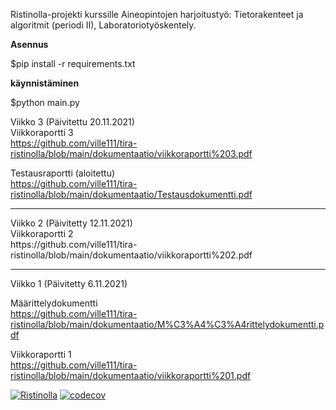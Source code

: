 Ristinolla-projekti kurssille Aineopintojen harjoitustyö: Tietorakenteet ja algoritmit (periodi II), Laboratoriotyöskentely.

<b>Asennus</b>

$pip install -r requirements.txt

<b>käynnistäminen</b>

$python main.py


Viikko 3 (Päivitettu 20.11.2021)\
Viikkoraportti 3\
https://github.com/ville111/tira-ristinolla/blob/main/dokumentaatio/viikkoraportti%203.pdf

Testausraportti (aloitettu)\
https://github.com/ville111/tira-ristinolla/blob/main/dokumentaatio/Testausdokumentti.pdf

<hr />
Viikko 2 (Päivitetty 12.11.2021)<br />
Viikkoraportti 2<br />
https://github.com/ville111/tira-ristinolla/blob/main/dokumentaatio/viikkoraportti%202.pdf

<hr />
Viikko 1 (Päivitetty 6.11.2021)

Määrittelydokumentti\
https://github.com/ville111/tira-ristinolla/blob/main/dokumentaatio/M%C3%A4%C3%A4rittelydokumentti.pdf

Viikkoraportti 1\
https://github.com/ville111/tira-ristinolla/blob/main/dokumentaatio/viikkoraportti%201.pdf


 [![Ristinolla](https://github.com/ville111/tira-ristinolla/actions/workflows/ci.yml/badge.svg)](https://github.com/ville111/tira-ristinolla/actions/workflows/ci.yml)
[![codecov](https://codecov.io/gh/ville111/tira-ristinolla/branch/main/graph/badge.svg?token=K7MIK0QBCR)](https://codecov.io/gh/ville111/tira-ristinolla)
